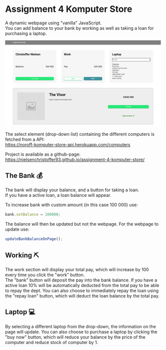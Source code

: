 # Assignment 4 Komputer Store

A dynamic webpage using "vanilla" JavaScript.  
You can add balance to your bank by working as well as taking a loan for purchasing a laptop.

![Komputer-Store.png](/komputer-store.png)

The select element (drop-down list) containing the different computers is fetched from a API:  
https://noroff-komputer-store-api.herokuapp.com/computers

Project is available as a github-page:  
https://nielsenchristoffer93.github.io/assignment-4-komputer-store/

## The Bank 💰

The bank will display your balance, and a button for taking a loan.  
If you have a active loan, a loan balance will appear.

To increase bank with custom amount (in this case 100 000) use:  

```javascript
bank.setBalance = 100000;
```

The balance will then be updated but not the webpage. For the webpage to update use:

```javascript
updateBankBalanceOnPage();
```

## Working ⛏

The work section will display your total pay, which will increase by 100 every time you click the "work" button.  
The "bank" button will deposit the pay into the bank balance. If you have a active loan 10% will be automatically deducted from the total pay to be able to repay the dept. You can also choose to immediately repay the loan using the "repay loan" button, which will deduct the loan balance by the total pay.

## Laptop 💻

By selecting a different laptop from the drop-down, the information on the page will update.
You can also choose to purchase a laptop by clicking the "buy now" button, which will reduce your balance by the price of the computer and reduce stock of computer by 1.

